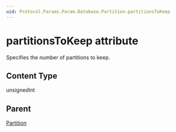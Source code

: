 ```yaml
---
uid: Protocol.Params.Param.Database.Partition-partitionsToKeep
---
```


# partitionsToKeep attribute

Specifies the number of partitions to keep.

## Content Type

unsignedInt

## Parent

[Partition](xref:Protocol.Params.Param.Database.Partition)

